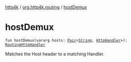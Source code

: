 [http4k](../index.md) / [org.http4k.routing](index.md) / [hostDemux](./host-demux.md)

# hostDemux

`fun hostDemux(vararg hosts: `[`Pair`](https://kotlinlang.org/api/latest/jvm/stdlib/kotlin/-pair/index.html)`<`[`String`](https://kotlinlang.org/api/latest/jvm/stdlib/kotlin/-string/index.html)`, `[`HttpHandler`](../org.http4k.core/-http-handler.md)`>): `[`RoutingHttpHandler`](-routing-http-handler/index.md)

Matches the Host header to a matching Handler.

